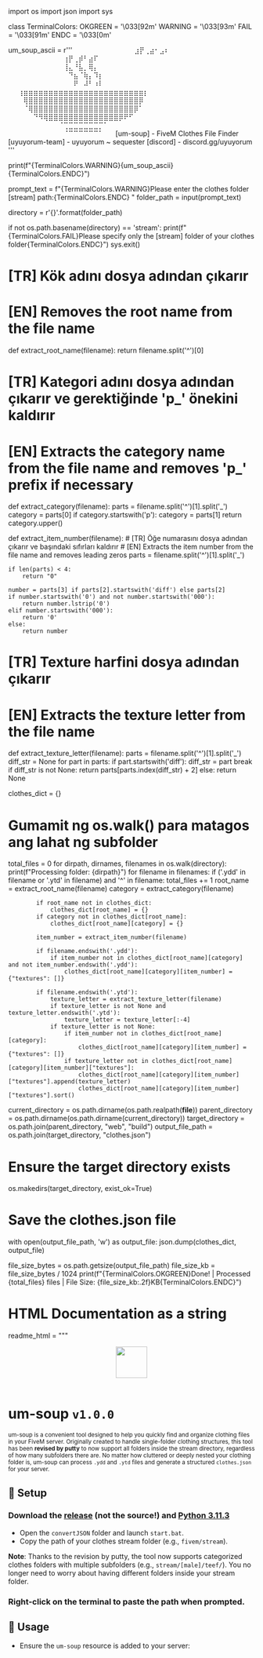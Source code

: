 import os
import json
import sys

class TerminalColors:
    OKGREEN = '\033[92m'
    WARNING = '\033[93m'
    FAIL = '\033[91m'
    ENDC = '\033[0m'

um_soup_ascii = r'''
    ⠀⠀⠀⠀⠀⠀⠀⠀⠀⠀⠀⠀⣰⡟⢀⣴⠂⣠⠆⠀⠀⠀⠀⠀⠀⠀⠀⠀⠀⠀
    ⠀⠀⠀⠀⠀⠀⠀⠀⠀⠀⠀⢰⡟⢀⡾⠃⣴⠏⠀⠀⠀⠀⠀⠀⠀⠀⠀⠀⠀⠀
    ⠀⠀⠀⠀⠀⠀⠀⠀⠀⠀⠀⢸⣄⠘⣧⡀⢿⡄⠀⠀⠀⠀⠀⠀⠀⠀⠀⠀⠀⠀
    ⠀⠀⠀⠀⠀⠀⠀⠀⠀⠀⠀⠀⠙⣦⠈⢷⡄⠹⡆⠀⠀⠀⠀⠀⠀⠀⠀⠀⠀⠀
    ⠀⠀⠀⠀⠀⠀⠀⠀⠀⠀⠀⠀⠀⠟⠀⠼⠃⠰⠇⠀⠀⠀⠀⠀⠀⠀⠀⠀⠀⠀
    ⠀⠀⢰⣶⣶⣶⣶⣶⣶⣶⣶⣶⣶⣶⣶⣶⣶⣶⣶⣶⣶⣶⣶⣶⣶⣶⣶⡆⠀⠀
    ⠀⠀⠀⢿⣿⣿⣿⣿⣿⣿⣿⣿⣿⣿⣿⣿⣿⣿⣿⣿⣿⣿⣿⣿⣿⣿⡿⠀⠀⠀
    ⠀⠀⠀⠈⢿⣿⣿⣿⣿⣿⣿⣿⣿⣿⣿⣿⣿⣿⣿⣿⣿⣿⣿⣿⣿⡿⠁⠀⠀⠀
    ⠀⠀⠀⠀⠀⠙⠻⢿⣿⣿⣿⣿⣿⣿⣿⣿⣿⣿⣿⣿⣿⣿⡿⠟⠋⠀⠀⠀⠀⠀
    ⠀⠀⠀⠀⠀⠀⠀⠀⠀⠀⠈⢉⣉⣉⣉⣉⣉⣉⡉⠁⠀⠀⠀⠀⠀⠀⠀⠀⠀⠀
    ⠀⠀⠀⠀⠀⠀⠀⠀⠀⠀⠀⠈⠉⠉⠉⠉⠉⠉⠁⠀⠀
[um-soup] - FiveM Clothes File Finder
[uyuyorum-team] - uyuyorum ~ sequester
[discord] - discord.gg/uyuyorum
'''

print(f"{TerminalColors.WARNING}{um_soup_ascii}{TerminalColors.ENDC}")

prompt_text = f"{TerminalColors.WARNING}Please enter the clothes folder [stream] path:{TerminalColors.ENDC} "
folder_path = input(prompt_text)

directory = r'{}'.format(folder_path)

if not os.path.basename(directory) == 'stream':
    print(f"{TerminalColors.FAIL}Please specify only the [stream] folder of your clothes folder{TerminalColors.ENDC}")
    sys.exit()

# [TR] Kök adını dosya adından çıkarır
# [EN] Removes the root name from the file name
def extract_root_name(filename):
    return filename.split('^')[0]

# [TR] Kategori adını dosya adından çıkarır ve gerektiğinde 'p_' önekini kaldırır
# [EN] Extracts the category name from the file name and removes 'p_' prefix if necessary
def extract_category(filename):
    parts = filename.split('^')[1].split('_')
    category = parts[0]
    if category.startswith('p'):
        category = parts[1]
    return category.upper()

def extract_item_number(filename):
    # [TR] Öğe numarasını dosya adından çıkarır ve başındaki sıfırları kaldırır
    # [EN] Extracts the item number from the file name and removes leading zeros
    parts = filename.split('^')[1].split('_')
    
    if len(parts) < 4:
        return "0"

    number = parts[3] if parts[2].startswith('diff') else parts[2]
    if number.startswith('0') and not number.startswith('000'):
        return number.lstrip('0')
    elif number.startswith('000'):
        return '0'
    else:
        return number

# [TR] Texture harfini dosya adından çıkarır
# [EN] Extracts the texture letter from the file name
def extract_texture_letter(filename):
    parts = filename.split('^')[1].split('_')
    diff_str = None
    for part in parts:
        if part.startswith('diff'):
            diff_str = part
            break
    if diff_str is not None:
        return parts[parts.index(diff_str) + 2]
    else:
        return None

clothes_dict = {}

# Gumamit ng os.walk() para matagos ang lahat ng subfolder
total_files = 0
for dirpath, dirnames, filenames in os.walk(directory):
    print(f"Processing folder: {dirpath}")
    for filename in filenames:
        if ('.ydd' in filename or '.ytd' in filename) and '^' in filename:
            total_files += 1
            root_name = extract_root_name(filename)
            category = extract_category(filename)

            if root_name not in clothes_dict:
                clothes_dict[root_name] = {}
            if category not in clothes_dict[root_name]:
                clothes_dict[root_name][category] = {}

            item_number = extract_item_number(filename)

            if filename.endswith('.ydd'):
                if item_number not in clothes_dict[root_name][category] and not item_number.endswith('.ydd'):
                    clothes_dict[root_name][category][item_number] = {"textures": []}

            if filename.endswith('.ytd'):
                texture_letter = extract_texture_letter(filename)
                if texture_letter is not None and texture_letter.endswith('.ytd'):
                    texture_letter = texture_letter[:-4]
                if texture_letter is not None:
                    if item_number not in clothes_dict[root_name][category]:
                        clothes_dict[root_name][category][item_number] = {"textures": []}
                    if texture_letter not in clothes_dict[root_name][category][item_number]["textures"]:
                        clothes_dict[root_name][category][item_number]["textures"].append(texture_letter)
                        clothes_dict[root_name][category][item_number]["textures"].sort()

current_directory = os.path.dirname(os.path.realpath(__file__))
parent_directory = os.path.dirname(os.path.dirname(current_directory))
target_directory = os.path.join(parent_directory, "web", "build")
output_file_path = os.path.join(target_directory, "clothes.json")

# Ensure the target directory exists
os.makedirs(target_directory, exist_ok=True)

# Save the clothes.json file
with open(output_file_path, 'w') as output_file:
    json.dump(clothes_dict, output_file)

file_size_bytes = os.path.getsize(output_file_path)
file_size_kb = file_size_bytes / 1024
print(f"{TerminalColors.OKGREEN}Done! | Processed {total_files} files | File Size: {file_size_kb:.2f}KB{TerminalColors.ENDC}")

# HTML Documentation as a string
readme_html = """
<div align="center">
<img src="https://cdn.discordapp.com/attachments/1016069609897595011/1101229011742507040/um-soup-logo.png" width=64 height=64><br><br>
</div>

# um-soup `v1.0.0`
<sup>um-soup is a convenient tool designed to help you quickly find and organize clothing files in your FiveM server. Originally created to handle single-folder clothing structures, this tool has been <b>revised by putty</b> to now support all folders inside the stream directory, regardless of how many subfolders there are. No matter how cluttered or deeply nested your clothing folder is, um-soup can process `.ydd` and `.ytd` files and generate a structured `clothes.json` for your server.<br>
</sup>

## 🥣 Setup
### Download the **[release](https://github.com/alp1x/um-soup/releases/latest)** (not the source!) and **[Python 3.11.3](https://www.python.org/downloads/release/python-3113/)**

* Open the `convertJSON` folder and launch `start.bat`.
* Copy the path of your clothes stream folder (e.g., `fivem/stream`).

**Note**: Thanks to the revision by putty, the tool now supports categorized clothes folders with multiple subfolders (e.g., `stream/[male]/teef/`). You no longer need to worry about having different folders inside your stream folder.

### Right-click on the terminal to paste the path when prompted.

## 🥟 Usage
* Ensure the `um-soup` resource is added to your server:

